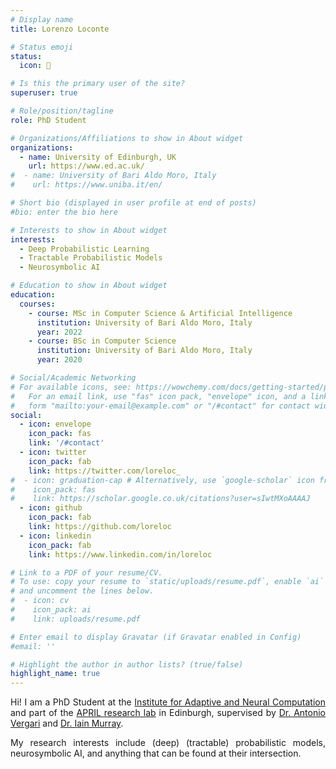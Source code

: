 ```yaml
---
# Display name
title: Lorenzo Loconte

# Status emoji
status:
  icon: 🏴

# Is this the primary user of the site?
superuser: true

# Role/position/tagline
role: PhD Student

# Organizations/Affiliations to show in About widget
organizations:
  - name: University of Edinburgh, UK
    url: https://www.ed.ac.uk/
#  - name: University of Bari Aldo Moro, Italy
#    url: https://www.uniba.it/en/

# Short bio (displayed in user profile at end of posts)
#bio: enter the bio here

# Interests to show in About widget
interests:
  - Deep Probabilistic Learning
  - Tractable Probabilistic Models
  - Neurosymbolic AI

# Education to show in About widget
education:
  courses:
    - course: MSc in Computer Science & Artificial Intelligence
      institution: University of Bari Aldo Moro, Italy
      year: 2022
    - course: BSc in Computer Science
      institution: University of Bari Aldo Moro, Italy
      year: 2020

# Social/Academic Networking
# For available icons, see: https://wowchemy.com/docs/getting-started/page-builder/#icons
#   For an email link, use "fas" icon pack, "envelope" icon, and a link in the
#   form "mailto:your-email@example.com" or "/#contact" for contact widget.
social:
  - icon: envelope
    icon_pack: fas
    link: '/#contact'
  - icon: twitter
    icon_pack: fab
    link: https://twitter.com/loreloc_
#  - icon: graduation-cap # Alternatively, use `google-scholar` icon from `ai` icon pack
#    icon_pack: fas
#    link: https://scholar.google.co.uk/citations?user=sIwtMXoAAAAJ
  - icon: github
    icon_pack: fab
    link: https://github.com/loreloc
  - icon: linkedin
    icon_pack: fab
    link: https://www.linkedin.com/in/loreloc

# Link to a PDF of your resume/CV.
# To use: copy your resume to `static/uploads/resume.pdf`, enable `ai` icons in `params.toml`,
# and uncomment the lines below.
#  - icon: cv
#    icon_pack: ai
#    link: uploads/resume.pdf

# Enter email to display Gravatar (if Gravatar enabled in Config)
#email: ''

# Highlight the author in author lists? (true/false)
highlight_name: true
---
```


<div style="text-align: justify">

Hi! I am a PhD Student at the [Institute for Adaptive and Neural Computation](https://web.inf.ed.ac.uk/anc) and part of the [APRIL research lab](http://april-tools.github.io/) in Edinburgh, supervised by [Dr. Antonio Vergari](http://nolovedeeplearning.com) and [Dr. Iain Murray](https://homepages.inf.ed.ac.uk/imurray2/).

My research interests include (deep) (tractable) probabilistic models, neurosymbolic AI, and anything that can be found at their intersection.

</div>


